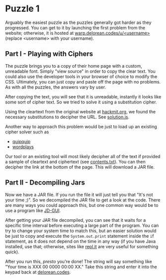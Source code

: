 Puzzle 1
========

Arguably the easiest puzzle as the puzzles generally got harder as they progressed. You can get to it by launching the first problem from the website; otherwise, it is hosted at [warp.delorean.codes/u/\<username>](https://warp.delorean.codes/u/<username>) (replace \<username> with your username).

Part I - Playing with Ciphers
-----------------------------

The puzzle brings you to a copy of their home page with a custom, unreadable font. Simply "view source" in order to copy the clear text. You could also use the developer tools in your browser of choice to modify the CSS. Ultimately, you can just copy and paste off the page with no problems. As with all the puzzles, the answers vary by user.

After copying the text, you will see that it is unreadable, instantly it looks like some sort of cipher text. So we tried to solve it using a substitution cipher.

Using the cleartext from the original website at [hackmit.org](https://hackmit.org), we found the necessary substitutions to decipher the URL. See [solution.js](solution.js).

Another way to approach this problem would be just to load up an existing cipher solver such as

- [quipquip](http://quipqiup.com)
- [wordplays](http://www.wordplays.com/cryptogram)

Our tool or an existing tool will most likely decipher all of the text if provided a sample of cleartext and ciphertext (see [contents.txt](contents.txt)). You can then decipher the link at the bottom of the page. This will download a JAR file.

Part II - Decompiling Jars
--------------------------

Now we have a JAR file. If you run the file it will just tell you that "It's not your time ;)". So we decompiled the JAR file to get a look at the code. There are many ways you could approach this, but one common way would be to use a program like [JD-GUI](http://jd.benow.ca).

After getting your JAR file decompiled, you can see that it waits for a specific time interval before executing a large part of the program. You can try to change your system time to match this, but an easier solution would be just to copy and execute the `System.out.print` statement inside the `i`f statement, as it does not depend on the time in any way (if you have Java installed, use that; otherwise, sites like [repl.it](https://repl.it) are very useful for something quick).

After you run this, *presto* you're done! The string will say something like "Your time is XXX 00 0000 00:00 XX." Take this string and enter it into the keypad back at [delorean.codes](https://delorean.codes).


